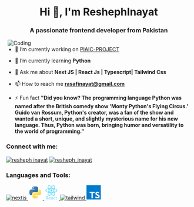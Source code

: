 
<h1 align="center">Hi 👋, I'm ReshephInayat</h1>
<h3 align="center">A passionate frontend developer from Pakistan</h3>
<img align="right" alt="Coding" width="500" src="https://www.chawtechsolutions.com/wp-content/uploads/2019/03/developer-dribbble.gif">

- 🔭 I’m currently working on [PIAIC-PROJECT](https://rasaf-dinemart.vercel.app/)

- 🌱 I’m currently learning **Python**

- 💬 Ask me about **Next JS | React Js | Typescript| Tailwind Css**

- 📫 How to reach me **rasafinayat@gmail.com**

- ⚡ Fun fact **"Did you know? The programming language Python was named after the British comedy show 'Monty Python's Flying Circus.' Guido van Rossum, Python's creator, was a fan of the show and wanted a short, unique, and slightly mysterious name for his new language. Thus, Python was born, bringing humor and versatility to the world of programming."**

<h3 align="left">Connect with me:</h3>
<p align="left">
<a href="https://linkedin.com/in/resheph inayat" target="blank"><img align="center" src="https://raw.githubusercontent.com/rahuldkjain/github-profile-readme-generator/master/src/images/icons/Social/linked-in-alt.svg" alt="resheph inayat" height="30" width="40" /></a>
<a href="https://instagram.com/resheph_inayat" target="blank"><img align="center" src="https://raw.githubusercontent.com/rahuldkjain/github-profile-readme-generator/master/src/images/icons/Social/instagram.svg" alt="resheph_inayat" height="30" width="40" /></a>
</p>

<h3 align="left">Languages and Tools:</h3>
<p align="left"> <a href="https://nextjs.org/" target="_blank" rel="noreferrer"> <img src="https://cdn.worldvectorlogo.com/logos/nextjs-2.svg" alt="nextjs" width="40" height="40"/> </a> <a href="https://www.python.org" target="_blank" rel="noreferrer"> <img src="https://raw.githubusercontent.com/devicons/devicon/master/icons/python/python-original.svg" alt="python" width="40" height="40"/> </a> <a href="https://reactjs.org/" target="_blank" rel="noreferrer"> <img src="https://raw.githubusercontent.com/devicons/devicon/master/icons/react/react-original-wordmark.svg" alt="react" width="40" height="40"/> </a> <a href="https://tailwindcss.com/" target="_blank" rel="noreferrer"> <img src="https://www.vectorlogo.zone/logos/tailwindcss/tailwindcss-icon.svg" alt="tailwind" width="40" height="40"/> </a> <a href="https://www.typescriptlang.org/" target="_blank" rel="noreferrer"> <img src="https://raw.githubusercontent.com/devicons/devicon/master/icons/typescript/typescript-original.svg" alt="typescript" width="40" height="40"/> </a> </p>

